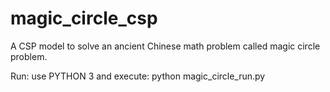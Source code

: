 # magic_circle_csp
A CSP model to solve an ancient Chinese math problem called magic circle problem.

Run: use PYTHON 3 and execute:
python magic_circle_run.py

